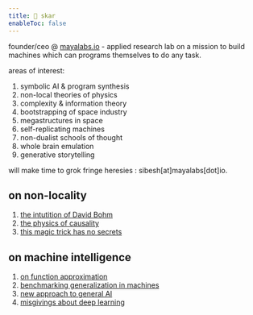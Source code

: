 ```yaml
---
title: 👾 skar
enableToc: false
---
```

founder/ceo @ [mayalabs.io](https://mayalabs.io) - applied research lab on a mission to build machines which can programs themselves to do any task.

areas of interest:

1. symbolic AI & program synthesis
2. non-local theories of physics
3. complexity & information theory
4. bootstrapping of space industry
5. megastructures in space
6. self-replicating machines
7. non-dualist schools of thought
8. whole brain emulation
9. generative storytelling

will make time to grok fringe heresies : sibesh[at]mayalabs[dot]io.

## on non-locality
1. [the intutition of David Bohm](https://sibesh.substack.com/p/the-dangerous-intuition-of-david)
2. [the physics of causality](https://sibesh.substack.com/p/the-unsettling-physics-of-causality)
3. [this magic trick has no secrets](https://sibesh.substack.com/p/this-magic-trick-has-no-secrets)

## on machine intelligence
1. [on function approximation](https://twitter.com/sibeshkar/status/1615804999463997441)
1. [benchmarking generalization in machines](https://blog.mayalabs.io/benchmark/)
2. [new approach to general AI](https://blog.mayalabs.io/general-machine-intelligence/)
3. [misgivings about deep learning](https://sibesh.substack.com/p/the-robots-must-be-crazy)

